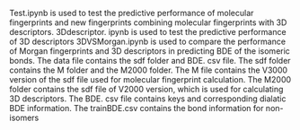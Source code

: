 Test.ipynb is used to test the predictive performance of molecular fingerprints and new fingerprints combining molecular fingerprints with 3D descriptors.
3Ddescriptor. ipynb is used to test the predictive performance of 3D descriptors
3DVSMorgan.ipynb is used to compare the performance of Morgan fingerprints and 3D descriptors in predicting BDE of the isomeric bonds.
The data file contains the sdf folder and BDE. csv file. The sdf folder contains the M folder and the M2000 folder.
The M file contains the V3000 version of the sdf file used for molecular fingerprint calculation.
The M2000 folder contains the sdf file of V2000 version, which is used for calculating 3D descriptors. 
The BDE. csv file contains keys and corresponding dialatic BDE information.
The trainBDE.csv contains the bond information for non-isomers
